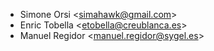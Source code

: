 - Simone Orsi \<<simahawk@gmail.com>\>
- Enric Tobella \<<etobella@creublanca.es>\>
- Manuel Regidor \<<manuel.regidor@sygel.es>\>
